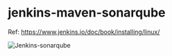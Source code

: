 # jenkins-maven-sonarqube

Ref: https://www.jenkins.io/doc/book/installing/linux/


![Jenkins-sonarqube](https://github.com/abhishekishor/jenkins-maven-sonarqube/assets/121818867/1d4d129f-2f44-40d5-9650-8877ec57fa21)
